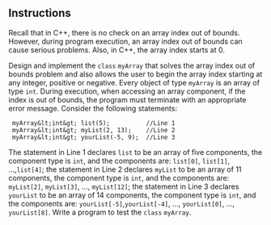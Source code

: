 <!-- practice -->

## Instructions

Recall that in C++, there is no check on an array index out of bounds. However, during program execution, an array index out of bounds can cause serious problems. Also, in C++, the array index starts at 0.

Design and implement the `class` `myArray` that solves the array index out of bounds problem and also allows the user to begin the array index starting at any integer, positive or negative. Every object of type `myArray` is an array of type `int`. During execution, when accessing an array component, if the index is out of bounds, the program must terminate with an appropriate error message. Consider the following statements:

     myArray&lt;int&gt; list(5);          //Line 1
     myArray&lt;int&gt; myList(2, 13);    //Line 2
     myArray&lt;int&gt; yourList(-5, 9);  //Line 3

The statement in Line 1 declares `list` to be an array of five components, the component type is `int`, and the components are: `list[0]`, `list[1]`, ...,`list[4]`; the statement in Line 2 declares `myList` to be an array of 11 components, the component type is `int`, and the components are: `myList[2]`, `myList[3]`, ..., `myList[12]`; the statement in Line 3 declares `yourList` to be an array of 14 components, the component type is `int`, and the components are: `yourList[-5]`,`yourList[-4]`, ..., `yourList[0]`, ..., `yourList[8]`. Write a program to test the `class` `myArray`.
